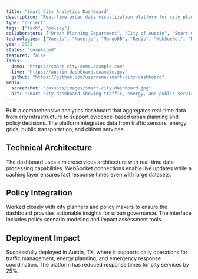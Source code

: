 ```yaml
---
title: "Smart City Analytics Dashboard"
description: "Real-time urban data visualization platform for city planners and public officials"
type: "project"
tags: ["tech", "policy"]
collaborators: ["Urban Planning Department", "City of Austin", "Smart Cities Initiative"]
technologies: ["Vue.js", "Node.js", "MongoDB", "Redis", "WebSocket", "Mapbox"]
year: 2022
status: "completed"
featured: false
links:
  demo: "https://smart-city-demo.example.com"
  live: "https://austin-dashboard.example.gov"
  github: "https://github.com/username/smart-city-dashboard"
media:
  screenshot: "/assets/images/smart-city-dashboard.jpg"
  alt: "Smart city dashboard showing traffic, energy, and public services data"
---
```


Built a comprehensive analytics dashboard that aggregates real-time data from city infrastructure to support evidence-based urban planning and policy decisions. The platform integrates data from traffic sensors, energy grids, public transportation, and citizen services.

## Technical Architecture

The dashboard uses a microservices architecture with real-time data processing capabilities. WebSocket connections enable live updates while a caching layer ensures fast response times even with large datasets.

## Policy Integration

Worked closely with city planners and policy makers to ensure the dashboard provides actionable insights for urban governance. The interface includes policy scenario modeling and impact assessment tools.

## Deployment Impact

Successfully deployed in Austin, TX, where it supports daily operations for traffic management, energy planning, and emergency response coordination. The platform has reduced response times for city services by 25%.